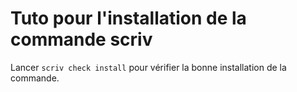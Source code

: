# Tuto pour l'installation de la commande scriv


Lancer `scriv check install` pour vérifier la bonne installation de la commande.

